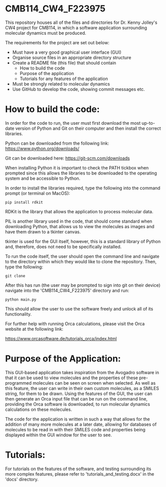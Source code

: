 # CMB114_CW4_F223975

This repository houses all of the files and directories for Dr. Kenny Jolley's CW4 project for CMB114,
in which a software application surrounding molecular dynamics must be produced.

The requirements for the project are set out below:

- Must have a very good graphical user interface (GUI)
- Organise source files in an appropriate directory structure
- Create a README file (this file) that should contain
    - How to build the code
    - Purpose of the application
    - Tutorials for any features of the application
- Must be strongly related to molecular dynamics
- Use GitHub to develop the code, showing commit messages etc.

# How to build the code:

In order for the code to run, the user must first download the most up-to-date version of Python and Git on their computer and then install the correct libraries. 

Python can be downloaded from the following link:
https://www.python.org/downloads/

Git can be downloaded here:
https://git-scm.com/downloads

When installing Python it is important to check the PATH tickbox when prompted since this allows the libraries to be downloaded to the operating system and be accessible to Python. 

In order to install the libraries required, type the following into the command prompt (or terminal on MacOS):

`pip install rdkit`

RDKit is the library that allows the application to process molecular data.

PIL is another library used in the code, that should come standard when downloading Python, that allows us to view the molecules as images and have them drawn to a tkinter canvas. 

tkinter is used for the GUI itself, however, this is a standard library of Python and, therefore, does not need to be specifically installed. 

To run the code itself, the user should open the command line and navigate to the directory within which they would like to clone the repository. Then, type the following:

`git clone `

After this has run (the user may be prompted to sign into git on their device) navigate into the 'CMB114_CW4_F223975' directory and run:

`python main.py` 

This should allow the user to use the software freely and unlock all of its functionality. 

For further help with running Orca calculations, please visit the Orca website at the following link:

https://www.orcasoftware.de/tutorials_orca/index.html

# Purpose of the Application:

This GUI-based application takes inspiration from the Avogadro software in that it can be used to view molecules and the properties of these pre-programmed molecules can be seen on screen when selected. As well as this feature, the user can write in their own custom molecules, as a SMILES string, for them to be drawn. Using the features of the GUI, the user can then generate an Orca input file that can be run on the command line, providing the Orca software is downloaded, to run molecular dynamics calculations on these molecules. 

The code for the application is written in such a way that allows for the addition of many more molecules at a later date, allowing for databases of molecules to be read in with their SMILES code and properties being displayed within the GUI window for the user to see. 

# Tutorials:

For tutorials on the features of the software, and testing surrounding its more complex features, please refer to 'tutorials_and_testing.docx' in the 'docs' directory. 
